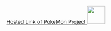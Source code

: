 <a href="https://abhitachi.github.io/Poke_Mon/">Hosted Link of PokeMon Project  </a>
<img src = "https://github.com/Abhitachi/Poke_Mon/assets/91671934/640e0dac-d5fd-43a8-ad66-4781b7aeabcd" style="width:48px;height:48px;">
